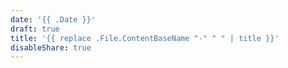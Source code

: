 ```yaml
---
date: '{{ .Date }}'
draft: true
title: '{{ replace .File.ContentBaseName "-" " " | title }}'
disableShare: true
---
```

